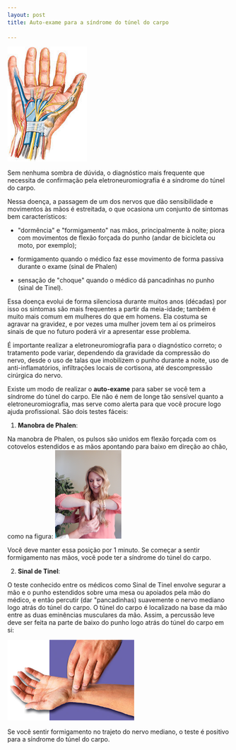 ```yaml
---
layout: post
title: Auto-exame para a síndrome do túnel do carpo

---
```

![](/images/carpal_tunnel.jpg)

Sem nenhuma sombra de dúvida, o diagnóstico mais frequente que necessita de confirmação pela eletroneuromiografia é a síndrome do túnel do carpo.

Nessa doença, a passagem de um dos nervos que dão sensibilidade e movimentos às mãos é estreitada, o que ocasiona um conjunto de sintomas bem característicos: 

* "dormência" e "formigamento" nas mãos, principalmente à noite; piora com movimentos de flexão forçada do punho (andar de bicicleta ou moto, por exemplo);

* formigamento quando o médico faz esse movimento de forma passiva durante o exame (sinal de Phalen)

* sensação de "choque" quando o médico dá pancadinhas no punho (sinal de Tinel).

Essa doença evolui de forma silenciosa durante muitos anos (décadas) por isso os sintomas são mais frequentes a partir da meia-idade; também é muito mais comum em mulheres do que em homens. Ela costuma se agravar na gravidez, e por vezes uma mulher jovem tem aí os primeiros sinais de que no futuro poderá vir a apresentar esse problema.

É importante realizar a eletroneuromiografia para o diagnóstico correto; o tratamento pode variar, dependendo da gravidade da compressão do nervo, desde o uso de talas que imobilizem o punho durante a noite, uso de anti-inflamatórios, infiltrações locais de cortisona, até descompressão cirúrgica do nervo.

Existe um modo de realizar o **auto-exame** para saber se você tem a síndrome do túnel do carpo. Ele não é nem de longe tão sensível quanto a eletroneuromiografia, mas serve como alerta para que você procure logo ajuda profissional. São dois testes fáceis:

1. **Manobra de Phalen**:

Na manobra de Phalen, os pulsos são unidos em flexão forçada com os cotovelos estendidos e as mãos apontando para baixo em direção ao chão, como na figura: ![](/images/phalen.png)

Você deve manter essa posição por 1 minuto. Se começar a sentir formigamento nas mãos, você pode ter a síndrome do túnel do carpo.

2. **Sinal de Tinel**:

O teste conhecido entre os médicos como Sinal de Tinel envolve segurar a mão e o punho estendidos sobre uma mesa ou apoiados pela mão do médico, e então percutir (dar "pancadinhas) suavemente o nervo mediano logo atrás do túnel do carpo. O túnel do carpo é localizado na base da mão entre as duas eminências musculares da mão. Assim, a percussão leve deve ser feita na parte de baixo do punho logo atrás do túnel do carpo em si: 

![](/images/tinel.png)

Se você sentir formigamento no trajeto do nervo mediano, o teste é positivo para a síndrome do túnel do carpo.






